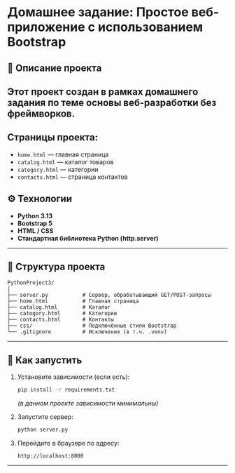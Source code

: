                                  

# Домашнее задание: Простое веб-приложение с использованием Bootstrap

## 📘 Описание проекта

Этот проект создан в рамках домашнего задания по теме **основы веб-разработки без фреймворков**.
---

## Страницы проекта:
- `home.html` — главная страница  
- `catalog.html` — каталог товаров  
- `category.html` — категории  
- `contacts.html` — страница контактов  


## ⚙️ Технологии

- **Python 3.13**
- **Bootstrap 5**
- **HTML / CSS**
- **Стандартная библиотека Python (http.server)**

---

## 📂 Структура проекта

```
PythonProject3/
│
├── server.py           # Сервер, обрабатывающий GET/POST-запросы
├── home.html           # Главная страница
├── catalog.html        # Каталог
├── category.html       # Категории
├── contacts.html       # Контакты
├── css/                # Подключённые стили Bootstrap
└── .gitignore          # Исключения (в т.ч. .venv)
```

---

## 🚀 Как запустить

1. Установите зависимости (если есть):
   ```bash
   pip install -r requirements.txt
   ```
   *(в данном проекте зависимости минимальны)*

2. Запустите сервер:
   ```bash
   python server.py
   ```

3. Перейдите в браузере по адресу:
   ```
   http://localhost:8000
   ```

---
